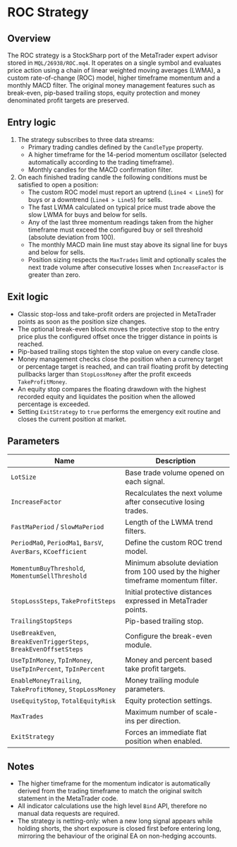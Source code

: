 # ROC Strategy

## Overview
The ROC strategy is a StockSharp port of the MetaTrader expert advisor stored in `MQL/26938/ROC.mq4`. It operates on a single symbol and evaluates price action using a chain of linear weighted moving averages (LWMA), a custom rate-of-change (ROC) model, higher timeframe momentum and a monthly MACD filter. The original money management features such as break-even, pip-based trailing stops, equity protection and money denominated profit targets are preserved.

## Entry logic
1. The strategy subscribes to three data streams:
   - Primary trading candles defined by the `CandleType` property.
   - A higher timeframe for the 14-period momentum oscillator (selected automatically according to the trading timeframe).
   - Monthly candles for the MACD confirmation filter.
2. On each finished trading candle the following conditions must be satisfied to open a position:
   - The custom ROC model must report an uptrend (`Line4 < Line5`) for buys or a downtrend (`Line4 > Line5`) for sells.
   - The fast LWMA calculated on typical price must trade above the slow LWMA for buys and below for sells.
   - Any of the last three momentum readings taken from the higher timeframe must exceed the configured buy or sell threshold (absolute deviation from 100).
   - The monthly MACD main line must stay above its signal line for buys and below for sells.
   - Position sizing respects the `MaxTrades` limit and optionally scales the next trade volume after consecutive losses when `IncreaseFactor` is greater than zero.

## Exit logic
- Classic stop-loss and take-profit orders are projected in MetaTrader points as soon as the position size changes.
- The optional break-even block moves the protective stop to the entry price plus the configured offset once the trigger distance in points is reached.
- Pip-based trailing stops tighten the stop value on every candle close.
- Money management checks close the position when a currency target or percentage target is reached, and can trail floating profit by detecting pullbacks larger than `StopLossMoney` after the profit exceeds `TakeProfitMoney`.
- An equity stop compares the floating drawdown with the highest recorded equity and liquidates the position when the allowed percentage is exceeded.
- Setting `ExitStrategy` to `true` performs the emergency exit routine and closes the current position at market.

## Parameters
| Name | Description |
| --- | --- |
| `LotSize` | Base trade volume opened on each signal. |
| `IncreaseFactor` | Recalculates the next volume after consecutive losing trades. |
| `FastMaPeriod` / `SlowMaPeriod` | Length of the LWMA trend filters. |
| `PeriodMa0`, `PeriodMa1`, `BarsV`, `AverBars`, `KCoefficient` | Define the custom ROC trend model. |
| `MomentumBuyThreshold`, `MomentumSellThreshold` | Minimum absolute deviation from 100 used by the higher timeframe momentum filter. |
| `StopLossSteps`, `TakeProfitSteps` | Initial protective distances expressed in MetaTrader points. |
| `TrailingStopSteps` | Pip-based trailing stop. |
| `UseBreakEven`, `BreakEvenTriggerSteps`, `BreakEvenOffsetSteps` | Configure the break-even module. |
| `UseTpInMoney`, `TpInMoney`, `UseTpInPercent`, `TpInPercent` | Money and percent based take profit targets. |
| `EnableMoneyTrailing`, `TakeProfitMoney`, `StopLossMoney` | Money trailing module parameters. |
| `UseEquityStop`, `TotalEquityRisk` | Equity protection settings. |
| `MaxTrades` | Maximum number of scale-ins per direction. |
| `ExitStrategy` | Forces an immediate flat position when enabled. |

## Notes
- The higher timeframe for the momentum indicator is automatically derived from the trading timeframe to match the original switch statement in the MetaTrader code.
- All indicator calculations use the high level `Bind` API, therefore no manual data requests are required.
- The strategy is netting-only: when a new long signal appears while holding shorts, the short exposure is closed first before entering long, mirroring the behaviour of the original EA on non-hedging accounts.
